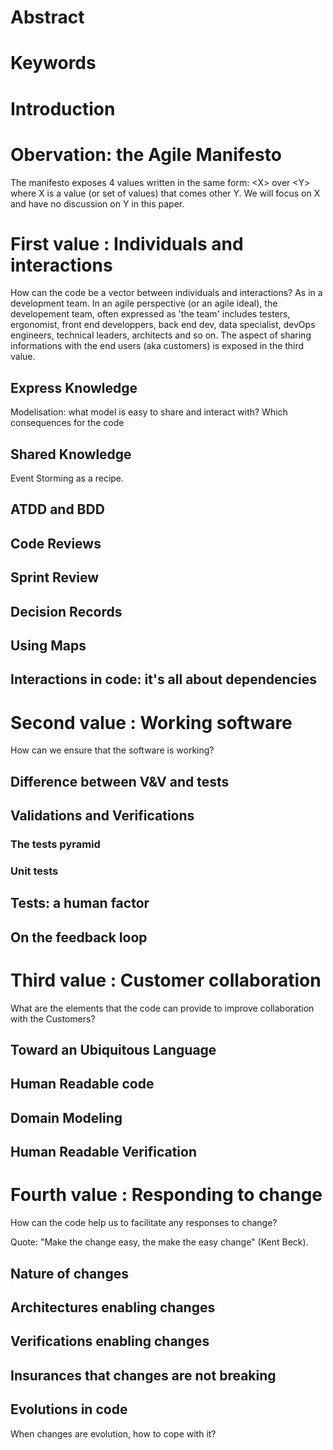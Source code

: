 # Abstract

# Keywords

# Introduction

# Obervation: the Agile Manifesto

The manifesto exposes 4 values written in the same form:
&lt;X&gt; over &lt;Y&gt;
where X is a value (or set of values) that comes other Y.
We will focus on X and have no discussion on Y in this paper. 

# First value : Individuals and interactions

How can the code be a vector between individuals and interactions? As in a development team. In an agile perspective (or an agile ideal), the developement team, often expressed as 'the team' includes testers, ergonomist, front end developpers, back end dev, data specialist, devOps engineers, technical leaders, architects and so on.
The aspect of sharing informations with the end users (aka customers) is exposed in the third value.

## Express Knowledge
Modelisation: what model is easy to share and interact with?  Which consequences for the code

## Shared Knowledge
Event Storming as a recipe.

## ATDD and BDD

## Code Reviews

## Sprint Review


## Decision Records

## Using Maps

## Interactions in code: it's all about dependencies

# Second value : Working software 

How can we ensure that the software is working?

## Difference between V&V and tests

## Validations and Verifications

### The tests pyramid

### Unit tests 

## Tests: a human factor

## On the feedback loop


# Third value : Customer collaboration 

What are the elements that the code can provide to improve collaboration with the Customers?

## Toward an Ubiquitous Language

## Human Readable code

## Domain Modeling

## Human Readable Verification

# Fourth value : Responding to change

How can the code help us to facilitate any responses to change?

Quote: "Make the change easy, the make the easy change" (Kent Beck).

## Nature of changes

## Architectures enabling changes

## Verifications enabling changes

## Insurances that changes are not breaking

## Evolutions in code
When changes are evolution, how to cope with it?